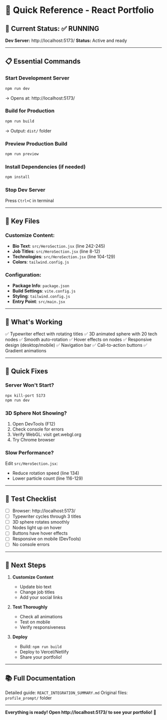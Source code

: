 # 🚀 Quick Reference - React Portfolio

## 🎯 Current Status: ✅ RUNNING

**Dev Server:** http://localhost:5173/
**Status:** Active and ready

---

## 📋 Essential Commands

### Start Development Server
```bash
npm run dev
```
→ Opens at: http://localhost:5173/

### Build for Production
```bash
npm run build
```
→ Output: `dist/` folder

### Preview Production Build
```bash
npm run preview
```

### Install Dependencies (if needed)
```bash
npm install
```

### Stop Dev Server
Press `Ctrl+C` in terminal

---

## 📁 Key Files

### Customize Content:
- **Bio Text**: `src/HeroSection.jsx` (line 242-245)
- **Job Titles**: `src/HeroSection.jsx` (line 8-12)
- **Technologies**: `src/HeroSection.jsx` (line 104-129)
- **Colors**: `tailwind.config.js`

### Configuration:
- **Package Info**: `package.json`
- **Build Settings**: `vite.config.js`
- **Styling**: `tailwind.config.js`
- **Entry Point**: `src/main.jsx`

---

## 🎨 What's Working

✅ Typewriter effect with rotating titles
✅ 3D animated sphere with 20 tech nodes
✅ Smooth auto-rotation
✅ Hover effects on nodes
✅ Responsive design (desktop/mobile)
✅ Navigation bar
✅ Call-to-action buttons
✅ Gradient animations

---

## 🔧 Quick Fixes

### Server Won't Start?
```bash
npx kill-port 5173
npm run dev
```

### 3D Sphere Not Showing?
1. Open DevTools (F12)
2. Check console for errors
3. Verify WebGL: visit get.webgl.org
4. Try Chrome browser

### Slow Performance?
Edit `src/HeroSection.jsx`:
- Reduce rotation speed (line 134)
- Lower particle count (line 116-129)

---

## 📱 Test Checklist

- [ ] Browser: http://localhost:5173/
- [ ] Typewriter cycles through 3 titles
- [ ] 3D sphere rotates smoothly
- [ ] Nodes light up on hover
- [ ] Buttons have hover effects
- [ ] Responsive on mobile (DevTools)
- [ ] No console errors

---

## 🎉 Next Steps

1. **Customize Content**
   - Update bio text
   - Change job titles
   - Add your social links

2. **Test Thoroughly**
   - Check all animations
   - Test on mobile
   - Verify responsiveness

3. **Deploy**
   - Build: `npm run build`
   - Deploy to Vercel/Netlify
   - Share your portfolio!

---

## 📚 Full Documentation

Detailed guide: `REACT_INTEGRATION_SUMMARY.md`
Original files: `profile_prompt/` folder

---

**Everything is ready! Open http://localhost:5173/ to see your portfolio! 🎉**
